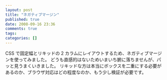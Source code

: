 ```yaml
---
layout: post
title: "ネガティブマージン"
published: true
date: 2008-09-16 23:36
comments: true
tags:
categories: []
---
```


CSS で固定幅とリキッドの 2 カラムにレイアウトするため、ネガティブマージンを使ってみました。
どうも直感的はないためいまいち腑に落ちませんが、パッと見うまくいきました。
リキッドな方は本当にボックスを二重にする必要があるのか、ブラウザ対応はどの程度なのか、もう少し検証が必要です。
